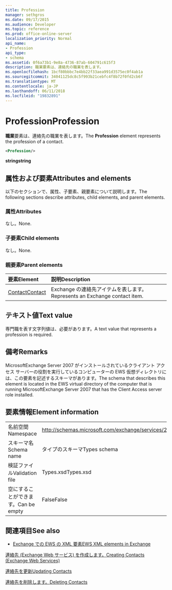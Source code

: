 ```yaml
---
title: Profession
manager: sethgros
ms.date: 09/17/2015
ms.audience: Developer
ms.topic: reference
ms.prod: office-online-server
localization_priority: Normal
api_name:
- Profession
api_type:
- schema
ms.assetid: 0f6a73b1-9e8a-4736-87ab-604791c615f3
description: 職業要素は、連絡先の職業を表します。
ms.openlocfilehash: 1bcf80bbbc7e4bb22f33aea991d3575ec0f4ab1a
ms.sourcegitcommit: 34041125dc8c5f993b21cebfc4f8b72f0fd2cb6f
ms.translationtype: MT
ms.contentlocale: ja-JP
ms.lasthandoff: 06/11/2018
ms.locfileid: "19832891"
---
```

# <a name="profession"></a><span data-ttu-id="b061e-103">Profession</span><span class="sxs-lookup"><span data-stu-id="b061e-103">Profession</span></span>

<span data-ttu-id="b061e-104">**職業**要素は、連絡先の職業を表します。</span><span class="sxs-lookup"><span data-stu-id="b061e-104">The **Profession** element represents the profession of a contact.</span></span> 
  
```xml
<Profession/>
```

 <span data-ttu-id="b061e-105">**string**</span><span class="sxs-lookup"><span data-stu-id="b061e-105">**string**</span></span>
## <a name="attributes-and-elements"></a><span data-ttu-id="b061e-106">属性および要素</span><span class="sxs-lookup"><span data-stu-id="b061e-106">Attributes and elements</span></span>

<span data-ttu-id="b061e-107">以下のセクションで、属性、子要素、親要素について説明します。</span><span class="sxs-lookup"><span data-stu-id="b061e-107">The following sections describe attributes, child elements, and parent elements.</span></span>
  
### <a name="attributes"></a><span data-ttu-id="b061e-108">属性</span><span class="sxs-lookup"><span data-stu-id="b061e-108">Attributes</span></span>

<span data-ttu-id="b061e-109">なし。</span><span class="sxs-lookup"><span data-stu-id="b061e-109">None.</span></span>
  
### <a name="child-elements"></a><span data-ttu-id="b061e-110">子要素</span><span class="sxs-lookup"><span data-stu-id="b061e-110">Child elements</span></span>

<span data-ttu-id="b061e-111">なし。</span><span class="sxs-lookup"><span data-stu-id="b061e-111">None.</span></span>
  
### <a name="parent-elements"></a><span data-ttu-id="b061e-112">親要素</span><span class="sxs-lookup"><span data-stu-id="b061e-112">Parent elements</span></span>

|<span data-ttu-id="b061e-113">**要素**</span><span class="sxs-lookup"><span data-stu-id="b061e-113">**Element**</span></span>|<span data-ttu-id="b061e-114">**説明**</span><span class="sxs-lookup"><span data-stu-id="b061e-114">**Description**</span></span>|
|:-----|:-----|
|[<span data-ttu-id="b061e-115">Contact</span><span class="sxs-lookup"><span data-stu-id="b061e-115">Contact</span></span>](contact.md) <br/> |<span data-ttu-id="b061e-116">Exchange の連絡先アイテムを表します。</span><span class="sxs-lookup"><span data-stu-id="b061e-116">Represents an Exchange contact item.</span></span>  <br/> |
   
## <a name="text-value"></a><span data-ttu-id="b061e-117">テキスト値</span><span class="sxs-lookup"><span data-stu-id="b061e-117">Text value</span></span>

<span data-ttu-id="b061e-118">専門職を表す文字列値は、必要があります。</span><span class="sxs-lookup"><span data-stu-id="b061e-118">A text value that represents a profession is required.</span></span>
  
## <a name="remarks"></a><span data-ttu-id="b061e-119">備考</span><span class="sxs-lookup"><span data-stu-id="b061e-119">Remarks</span></span>

<span data-ttu-id="b061e-120">MicrosoftExchange Server 2007 がインストールされているクライアント アクセス サーバーの役割を実行しているコンピューターの EWS 仮想ディレクトリには、この要素を記述するスキーマがあります。</span><span class="sxs-lookup"><span data-stu-id="b061e-120">The schema that describes this element is located in the EWS virtual directory of the computer that is running MicrosoftExchange Server 2007 that has the Client Access server role installed.</span></span>
  
## <a name="element-information"></a><span data-ttu-id="b061e-121">要素情報</span><span class="sxs-lookup"><span data-stu-id="b061e-121">Element information</span></span>

|||
|:-----|:-----|
|<span data-ttu-id="b061e-122">名前空間</span><span class="sxs-lookup"><span data-stu-id="b061e-122">Namespace</span></span>  <br/> |http://schemas.microsoft.com/exchange/services/2006/types  <br/> |
|<span data-ttu-id="b061e-123">スキーマ名</span><span class="sxs-lookup"><span data-stu-id="b061e-123">Schema name</span></span>  <br/> |<span data-ttu-id="b061e-124">タイプのスキーマ</span><span class="sxs-lookup"><span data-stu-id="b061e-124">Types schema</span></span>  <br/> |
|<span data-ttu-id="b061e-125">検証ファイル</span><span class="sxs-lookup"><span data-stu-id="b061e-125">Validation file</span></span>  <br/> |<span data-ttu-id="b061e-126">Types.xsd</span><span class="sxs-lookup"><span data-stu-id="b061e-126">Types.xsd</span></span>  <br/> |
|<span data-ttu-id="b061e-127">空にすることができます。</span><span class="sxs-lookup"><span data-stu-id="b061e-127">Can be empty</span></span>  <br/> |<span data-ttu-id="b061e-128">False</span><span class="sxs-lookup"><span data-stu-id="b061e-128">False</span></span>  <br/> |
   
## <a name="see-also"></a><span data-ttu-id="b061e-129">関連項目</span><span class="sxs-lookup"><span data-stu-id="b061e-129">See also</span></span>



- [<span data-ttu-id="b061e-130">Exchange での EWS の XML 要素</span><span class="sxs-lookup"><span data-stu-id="b061e-130">EWS XML elements in Exchange</span></span>](ews-xml-elements-in-exchange.md)


[<span data-ttu-id="b061e-131">連絡先 (Exchange Web サービス) を作成します。</span><span class="sxs-lookup"><span data-stu-id="b061e-131">Creating Contacts (Exchange Web Services)</span></span>](http://msdn.microsoft.com/library/4845917e-70d1-481c-bbd7-011ec6571789%28Office.15%29.aspx)
  
[<span data-ttu-id="b061e-132">連絡先を更新</span><span class="sxs-lookup"><span data-stu-id="b061e-132">Updating Contacts</span></span>](http://msdn.microsoft.com/library/9a865953-b94a-4229-b632-2dee433314be%28Office.15%29.aspx)
  
[<span data-ttu-id="b061e-133">連絡先を削除します。</span><span class="sxs-lookup"><span data-stu-id="b061e-133">Deleting Contacts</span></span>](http://msdn.microsoft.com/library/fcc3dc84-cd3e-455e-a1a7-ae6921c9b588%28Office.15%29.aspx)

